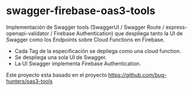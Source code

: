 # swagger-firebase-oas3-tools
Implementación de Swagger tools (SwaggerUI / Swagger Route / express-openapi-validator / Firebase Authentication) que despliega tanto la UI de Swagger como los Endpoints sobre Cloud Functions en Firebase.

- Cada Tag de la especificación se depliega como una cloud function.
- Se despliega una sola UI de Swagger.
- La UI Swagger implementa Firebase Authentication.

Este proyecto esta basado en el proyecto https://github.com/bug-hunters/oas3-tools
